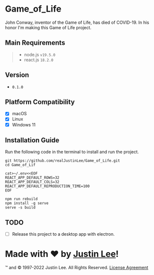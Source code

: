 # Game_of_Life

John Conway, inventor of the Game of Life, has died of COVID-19. In his honor I'm making this Game of Life project.

## Main Requirements

> - node.js `v19.5.0`
> - react.js `18.2.0`

## Version

- `0.1.0`

## Platform Compatibility

- [x] macOS
- [x] Linux
- [x] Windows 11

## Installation Guide

Run the following code in the terminal to install and run the project.

```shell
git https://github.com/realJustinLee/Game_of_Life.git
cd Game_of_Lif

cat>~/.env<<EOF
REACT_APP_DEFAULT_ROWS=32
REACT_APP_DEFAULT_COLS=32
REACT_APP_DEFAULT_REPRODUCTION_TIME=100
EOF

npm run rebuild
npm install -g serve
serve -s build
```

## TODO

- [ ] Release this project to a desktop app with electron.

# Made with ❤ by [Justin Lee](https://github.com/realJustinLee)!

™ and © 1997-2022 Justin Lee. All Rights Reserved. [License Agreement](./LICENSE)
